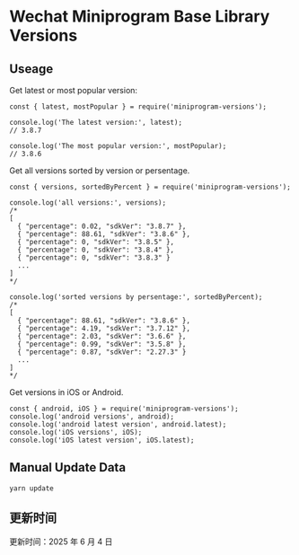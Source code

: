 
# Wechat Miniprogram Base Library Versions

## Useage

Get latest or most popular version:

```;
const { latest, mostPopular } = require('miniprogram-versions');

console.log('The latest version:', latest);
// 3.8.7

console.log('The most popular version:', mostPopular);
// 3.8.6

```

Get all versions sorted by version or persentage.

```
const { versions, sortedByPercent } = require('miniprogram-versions');

console.log('all versions:', versions);
/*
[
  { "percentage": 0.02, "sdkVer": "3.8.7" },
  { "percentage": 88.61, "sdkVer": "3.8.6" },
  { "percentage": 0, "sdkVer": "3.8.5" },
  { "percentage": 0, "sdkVer": "3.8.4" },
  { "percentage": 0, "sdkVer": "3.8.3" }
  ...
]
*/

console.log('sorted versions by persentage:', sortedByPercent);
/*
[
  { "percentage": 88.61, "sdkVer": "3.8.6" },
  { "percentage": 4.19, "sdkVer": "3.7.12" },
  { "percentage": 2.03, "sdkVer": "3.6.6" },
  { "percentage": 0.99, "sdkVer": "3.5.8" },
  { "percentage": 0.87, "sdkVer": "2.27.3" }
  ...
]
*/
```

Get versions in iOS or Android.

```
const { android, iOS } = require('miniprogram-versions');
console.log('android versions', android);
console.log('android latest version', android.latest);
console.log('iOS versions', iOS);
console.log('iOS latest version', iOS.latest);
```

## Manual Update Data

```
yarn update
```

## 更新时间

更新时间：2025 年 6 月 4 日

